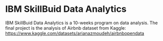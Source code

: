 # IBM SkillBuid Data Analytics
IBM SkillBuid Data Analytics is a 10-weeks program on data analysis.
The final project is the analysis of Airbnb dataset from Kaggle: https://www.kaggle.com/datasets/arianazmoudeh/airbnbopendata
